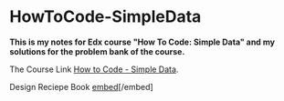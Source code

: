 # HowToCode-SimpleData
**This is my notes for Edx course "How To Code: Simple Data" and my solutions for the problem bank of the course.**


The Course Link [How to Code - Simple Data](https://www.edx.org/course/how-to-code-simple-data).

Design Reciepe Book [embed](https://cdn.discordapp.com/attachments/744398195437862943/836709825185972244/document.pdf)[/embed]